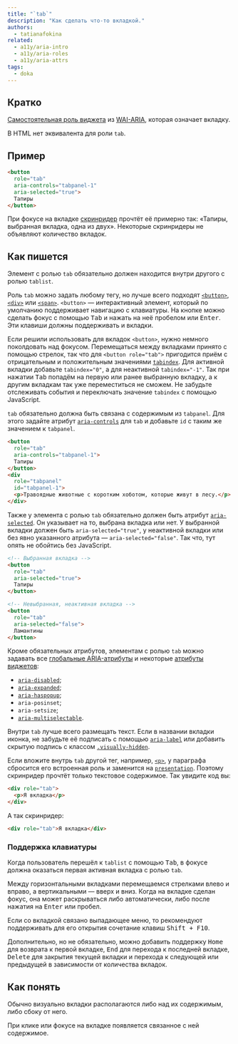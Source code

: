 ```yaml
---
title: "`tab`"
description: "Как сделать что-то вкладкой."
authors:
  - tatianafokina
related:
  - a11y/aria-intro
  - a11y/aria-roles
  - a11y/aria-attrs
tags:
  - doka
---
```


## Кратко

[Самостоятельная роль виджета](/a11y/aria-roles/#roli-vidzhetov) из [WAI-ARIA](/a11y/aria-intro/#specifikaciya), которая означает вкладку.

В HTML нет эквивалента для роли `tab`.

## Пример

```html
<button
  role="tab"
  aria-controls="tabpanel-1"
  aria-selected="true">
  Тапиры
</button>
```

При фокусе на вкладке [скринридер](/a11y/screenreaders/) прочтёт её примерно так: «Тапиры, выбранная вкладка, одна из двух». Некоторые скринридеры не объявляют количество вкладок.

## Как пишется

Элемент с ролью `tab` обязательно должен находится внутри другого с ролью `tablist`.

Роль `tab` можно задать любому тегу, но лучше всего подходят [`<button>`](/html/button/), [`<div>`](/html/div/) или [`<span>`](/html/span/). `<button>` — интерактивный элемент, который по умолчанию поддерживает навигацию с клавиатуры. На кнопке можно сделать фокус с помощью <kbd>Tab</kbd> и нажать на неё пробелом или <kbd>Enter</kbd>. Эти клавиши должны поддерживать и вкладки.

Если решили использовать для вкладок `<button>`, нужно немного поколдовать над фокусом. Перемещаться между вкладками принято с помощью стрелок, так что для `<button role="tab">` пригодится приём с отрицательным и положительным значениями [`tabindex`](/html/global-attrs/#tabindex). Для активной вкладки добавьте `tabindex="0"`, а для неактивной `tabindex="-1"`. Так при нажатии <kbd>Tab</kbd> попадём на первую или ранее выбранную вкладку, а к другим вкладкам так уже переместиться не сможем. Не забудьте отслеживать события и переключать значение `tabindex` с помощью JavaScript.

`tab` обязательно должна быть связана с содержимым из `tabpanel`. Для этого задайте атрибут [`aria-controls`](/a11y/aria-controls/) для `tab` и добавьте `id` с таким же значением к `tabpanel`.

```html
<button
  role="tab"
  aria-controls="tabpanel-1">
  Тапиры
</button>
<div
  role="tabpanel"
  id="tabpanel-1">
  <p>Травоядные животные с коротким хоботом, которые живут в лесу.</p>
</div>
```

Также у элемента с ролью `tab` обязательно должен быть атрибут [`aria-selected`](/a11y/aria-selected/). Он указывает на то, выбрана вкладка или нет. У выбранной вкладки должен быть `aria-selected="true"`, у неактивной вкладки или без явно указанного атрибута — `aria-selected="false"`. Так что, тут опять не обойтись без JavaScript.

```html
<!-- Выбранная вкладка -->
<button
  role="tab"
  aria-selected="true">
  Тапиры
</button>

<!-- Невыбранная, неактивная вкладка -->
<button
  role="tab"
  aria-selected="false">
  Ламантины
</button>
```

Кроме обязательных атрибутов, элементам с ролью `tab` можно задавать все [глобальные ARIA-атрибуты](/a11y/aria-attrs/#globalnye-atributy) и некоторые [атрибуты виджетов](/a11y/aria-attrs/#atributy-vidzhetov):

- [`aria-disabled`](/a11y/aria-disabled/);
- [`aria-expanded`](/a11y/aria-expanded/);
- [`aria-haspopup`](/a11y/aria-haspopup/);
- `aria-posinset`;
- `aria-setsize`;
- [`aria-multiselectable`](/a11y/aria-multiselectable/).

Внутри `tab` лучше всего размещать текст. Если в названии вкладки иконка, не забудьте её подписать с помощью [`aria-label`](/a11y/aria-label/) или добавить скрытую подпись с классом [`.visually-hidden`](/a11y/content-hidden/#klassy-.visually-hidden-.sr-only-.off-screen).

Если вложите внутрь `tab` другой тег, например, [`<р>`](/html/p/), у параграфа сбросится его встроенная роль и заменится на [`presentation`](/a11y/role-presentation-none/). Поэтому скринридер прочтёт только текстовое содержимое. Так увидите код вы:

```html
<div role="tab">
  <p>Я вкладка</p>
</div>
```

А так скринридер:

```html
<div role="tab">Я вкладка</div>
```

### Поддержка клавиатуры

Когда пользователь перешёл к `tablist` с помощью <kbd>Tab</kbd>, в фокусе должна оказаться первая активная вкладка с ролью `tab`.

Между горизонтальными вкладками перемещаемся стрелками влево и вправо, а вертикальными — вверх и вниз. Когда на вкладке сделан фокус, она может раскрываться либо автоматически, либо после нажатия на <kbd>Enter</kbd> или пробел.

Если со вкладкой связано выпадающее меню, то рекомендуют поддерживать для его открытия сочетание клавиш <kbd>Shift + F10</kbd>.

Дополнительно, но не обязательно, можно добавить поддержку <kbd>Home</kbd> для возврата к первой вкладке, <kbd>End</kbd> для перехода к последней вкладке, <kbd>Delete</kbd> для закрытия текущей вкладки и перехода к следующей или предыдущей в зависимости от количества вкладок.

## Как понять

Обычно визуально вкладки располагаются либо над их содержимым, либо сбоку от него.

При клике или фокусе на вкладке появляется связанное с ней содержимое.
